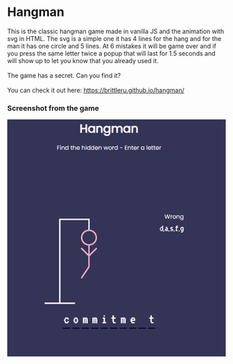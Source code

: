 # Hangman
This is the classic hangman game made in vanilla JS and the animation with svg in HTML. The svg is a simple one it has 4 lines for the hang and for the man it has one circle and 5 lines. At 6 mistakes it will be game over and if you press the same letter twice a popup that will last for 1.5 seconds and will show up to let you know that you already used it. 
</br> </br> 
The game has a secret. Can you find it?</br> </br> 
You can check it out here: https://brittleru.github.io/hangman/

### Screenshot from the game
![hangman game](https://github.com/brittleru/hangman/blob/master/almost%20win.png?raw=true)
